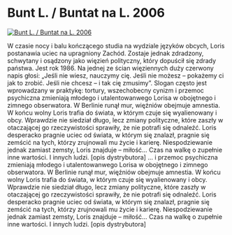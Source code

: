 Bunt L. / Buntat na L. 2006 
=============
[![Bunt L. / Buntat na L. 2006 ](http://vidos.pl/images/player.gif)](http://vidos.pl/bunt-l-buntat-na-l-2006)

 W czasie nocy i balu kończącego studia na wydziale języków obcych, Loris postanawia uciec na upragniony Zachód. Zostaje jednak zdradzony, schwytany i osądzony jako więzień polityczny, który dopuścił się zdrady państwa. Jest rok 1986. Na jednej ze ścian więziennych duży czerwony napis głosi: „Jeśli nie wiesz, nauczymy cię. Jeśli nie możesz – pokażemy ci jak to zrobić. Jeśli nie chcesz – i tak cię zmusimy”. Slogan często jest wprowadzany w praktykę: tortury, wszechobecny cynizm i przemoc psychiczna zmieniają młodego i utalentowanwego Lorisa w obojętnego i zimnego obserwatora. W Berlinie runął mur, więźniów obejmuje amnestia. W końcu wolny Loris trafia do świata, w którym czuje się wyalienowany i obcy. Wprawdzie nie siedział długo, lecz zmiany polityczne, które zaszły w otaczającej go rzeczywistości sprawiły, że nie potrafi się odnaleźć. Loris desperacko pragnie uciec od świata, w którym się znalazł, pragnie się zemścić na tych, którzy zrujnowali mu życie i karierę. Niespodziewanie jednak zamiast zemsty, Loris znajduje – miłość… Czas na walkę o zupełnie inne wartości. I innych ludzi. [opis dystrybutora]  ... i przemoc psychiczna zmieniają młodego i utalentowanwego Lorisa w obojętnego i zimnego obserwatora. W Berlinie runął mur, więźniów obejmuje amnestia. W końcu wolny Loris trafia do świata, w którym czuje się wyalienowany i obcy. Wprawdzie nie siedział długo, lecz zmiany polityczne, które zaszły w otaczającej go rzeczywistości sprawiły, że nie potrafi się odnaleźć. Loris desperacko pragnie uciec od świata, w którym się znalazł, pragnie się zemścić na tych, którzy zrujnowali mu życie i karierę. Niespodziewanie jednak zamiast zemsty, Loris znajduje – miłość… Czas na walkę o zupełnie inne wartości. I innych ludzi. [opis dystrybutora]
